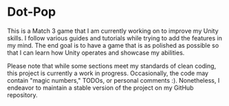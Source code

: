 # Dot-Pop
This is a Match 3 game that I am currently working on to improve my Unity skills. I follow various guides and tutorials while trying to add the features in my mind. The end goal is to have a game that is as polished as possible so that I can learn how Unity operates and showcase my abilities.

Please note that while some sections meet my standards of clean coding, this project is currently a work in progress. Occasionally, the code may contain "magic numbers," TODOs, or personal comments :). Nonetheless, I endeavor to maintain a stable version of the project on my GitHub repository.
